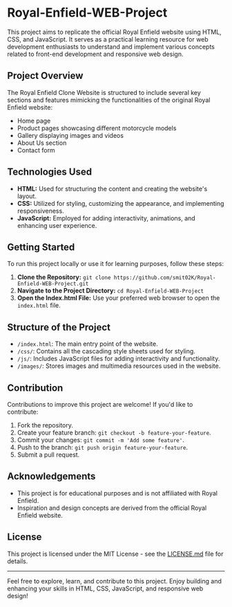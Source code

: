 # Royal-Enfield-WEB-Project


This project aims to replicate the official Royal Enfield website using HTML, CSS, and JavaScript. It serves as a practical learning resource for web development enthusiasts to understand and implement various concepts related to front-end development and responsive web design.

## Project Overview

The Royal Enfield Clone Website is structured to include several key sections and features mimicking the functionalities of the original Royal Enfield website:

- Home page
- Product pages showcasing different motorcycle models
- Gallery displaying images and videos
- About Us section
- Contact form

## Technologies Used

- **HTML:** Used for structuring the content and creating the website's layout.
- **CSS:** Utilized for styling, customizing the appearance, and implementing responsiveness.
- **JavaScript:** Employed for adding interactivity, animations, and enhancing user experience.

## Getting Started

To run this project locally or use it for learning purposes, follow these steps:

1. **Clone the Repository:** `git clone https://github.com/smit02K/Royal-Enfield-WEB-Project.git`
2. **Navigate to the Project Directory:** `cd Royal-Enfield-WEB-Project`
3. **Open the Index.html File:** Use your preferred web browser to open the `index.html` file.

## Structure of the Project

- `/index.html`: The main entry point of the website.
- `/css/`: Contains all the cascading style sheets used for styling.
- `/js/`: Includes JavaScript files for adding interactivity and functionality.
- `/images/`: Stores images and multimedia resources used in the website.

## Contribution

Contributions to improve this project are welcome! If you'd like to contribute:

1. Fork the repository.
2. Create your feature branch: `git checkout -b feature-your-feature`.
3. Commit your changes: `git commit -m 'Add some feature'`.
4. Push to the branch: `git push origin feature-your-feature`.
5. Submit a pull request.

## Acknowledgements

- This project is for educational purposes and is not affiliated with Royal Enfield.
- Inspiration and design concepts are derived from the official Royal Enfield website.

## License

This project is licensed under the MIT License - see the [LICENSE.md](LICENSE.md) file for details.

---

Feel free to explore, learn, and contribute to this project. Enjoy building and enhancing your skills in HTML, CSS, JavaScript, and responsive web design!

